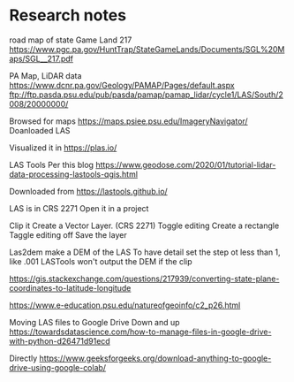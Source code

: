 # Research notes

road map of state Game Land 217
https://www.pgc.pa.gov/HuntTrap/StateGameLands/Documents/SGL%20Maps/SGL__217.pdf

PA Map, LiDAR data
https://www.dcnr.pa.gov/Geology/PAMAP/Pages/default.aspx
ftp://ftp.pasda.psu.edu/pub/pasda/pamap/pamap_lidar/cycle1/LAS/South/2008/20000000/

Browsed for maps
https://maps.psiee.psu.edu/ImageryNavigator/
Doanloaded LAS

Visualized it in
https://plas.io/

LAS Tools
Per this blog
https://www.geodose.com/2020/01/tutorial-lidar-data-processing-lastools-qgis.html

Downloaded from
https://lastools.github.io/

LAS is in CRS 2271
Open it in a project

Clip it
Create a Vector Layer. (CRS 2271)
Toggle editing
Create a rectangle
Taggle editing off
Save the layer

Las2dem
make a DEM of the LAS
To have detail set the step ot less than 1, like .001
LASTools won't output the DEM if the clip


https://gis.stackexchange.com/questions/217939/converting-state-plane-coordinates-to-latitude-longitude

https://www.e-education.psu.edu/natureofgeoinfo/c2_p26.html

Moving LAS files to Google Drive
Down and up
https://towardsdatascience.com/how-to-manage-files-in-google-drive-with-python-d26471d91ecd

Directly
https://www.geeksforgeeks.org/download-anything-to-google-drive-using-google-colab/



